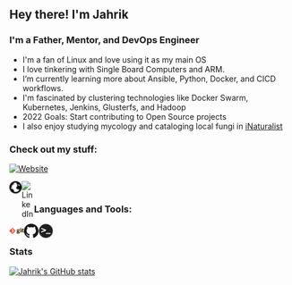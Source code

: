 ## Hey there! I'm Jahrik
### I'm a Father, Mentor, and DevOps Engineer

- I'm a fan of Linux and love using it as my main OS
- I love tinkering with Single Board Computers and ARM.
- I’m currently learning more about Ansible, Python, Docker, and CICD workflows.
- I'm fascinated by clustering technologies like Docker Swarm, Kubernetes, Jenkins, Glusterfs, and Hadoop
- 2022 Goals: Start contributing to Open Source projects
- I also enjoy studying mycology and cataloging local fungi in [iNaturalist](https://www.inaturalist.org/observations?place_id=any&user_id=jahrik&verifiable=any)


### Check out my stuff:
[![Website](https://img.shields.io/website?label=homelab.business&style=for-the-badge&url=https%3A%2F%2Fhomelab.business)](https://homelab.business)

[<img align="left" alt="homelab.business" width="22px" src="https://raw.githubusercontent.com/iconic/open-iconic/master/svg/globe.svg" />][website]
[<img align="left" alt="LinkedIn" width="22px" src="https://cdn.jsdelivr.net/npm/simple-icons@v3/icons/linkedin.svg" />][linkedin]

<br />

### Languages and Tools:

<img align="left" alt="Git" width="26px" src="https://raw.githubusercontent.com/github/explore/80688e429a7d4ef2fca1e82350fe8e3517d3494d/topics/git/git.png" />
<img align="left" alt="GitHub" width="26px" src="https://raw.githubusercontent.com/github/explore/78df643247d429f6cc873026c0622819ad797942/topics/github/github.png" />
<img align="left" alt="Terminal" width="26px" src="https://raw.githubusercontent.com/github/explore/80688e429a7d4ef2fca1e82350fe8e3517d3494d/topics/terminal/terminal.png" />

<br />

### Stats

[![Jahrik's GitHub stats](https://github-readme-stats.vercel.app/api?username=jahrik&show_icons=true)](https://github.com/anuraghazra/github-readme-stats)


[website]: https://homelab.business
[linkedin]: https://www.linkedin.com/in/wes-gill-b6509043
